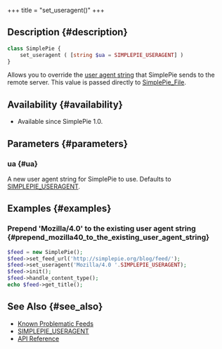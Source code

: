 +++
title = "set_useragent()"
+++

## Description {#description}

```php
class SimplePie {
    set_useragent ( [string $ua = SIMPLEPIE_USERAGENT] )
}
```

Allows you to override the [user agent string](http://en.wikipedia.org/wiki/User_agent) that SimplePie sends to the remote server. This value is passed directly to [SimplePie_File](@/wiki/reference/simplepie_file/_index.md).

## Availability {#availability}

- Available since SimplePie 1.0.

## Parameters {#parameters}

### ua {#ua}

A new user agent string for SimplePie to use. Defaults to [SIMPLEPIE_USERAGENT](@/wiki/reference/simplepie/simplepie_useragent.md).

## Examples {#examples}

### Prepend 'Mozilla/4.0' to the existing user agent string {#prepend_mozilla40_to_the_existing_user_agent_string}

```php
$feed = new SimplePie();
$feed->set_feed_url('http://simplepie.org/blog/feed/');
$feed->set_useragent('Mozilla/4.0 '.SIMPLEPIE_USERAGENT);
$feed->init();
$feed->handle_content_type();
echo $feed->get_title();
```

## See Also {#see_also}

<div id="plugin__backlinks">

- [Known Problematic Feeds](@/wiki/faq/problematic_feeds.md)
- [SIMPLEPIE_USERAGENT](@/wiki/reference/simplepie/simplepie_useragent.md)
- [API Reference](@/wiki/reference/_index.md)

</div>
